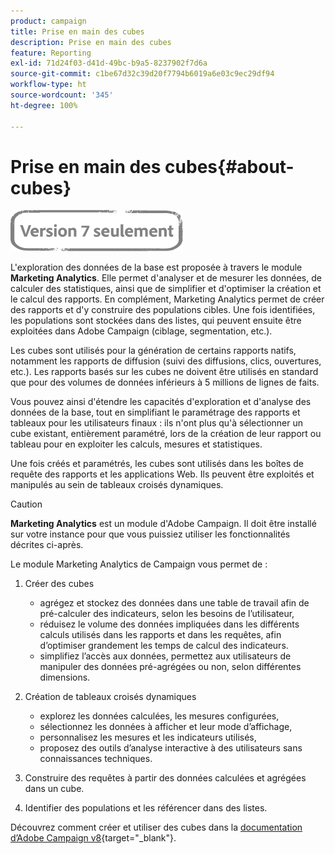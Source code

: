 ```yaml
---
product: campaign
title: Prise en main des cubes
description: Prise en main des cubes
feature: Reporting
exl-id: 71d24f03-d41d-49bc-b9a5-8237902f7d6a
source-git-commit: c1be67d32c39d20f7794b6019a6e03c9ec29df94
workflow-type: ht
source-wordcount: '345'
ht-degree: 100%

---
```


# Prise en main des cubes{#about-cubes}

![](../../assets/v7-only.svg)

L&#39;exploration des données de la base est proposée à travers le module **Marketing Analytics**. Elle permet d&#39;analyser et de mesurer les données, de calculer des statistiques, ainsi que de simplifier et d&#39;optimiser la création et le calcul des rapports. En complément, Marketing Analytics permet de créer des rapports et d&#39;y construire des populations cibles. Une fois identifiées, les populations sont stockées dans des listes, qui peuvent ensuite être exploitées dans Adobe Campaign (ciblage, segmentation, etc.).

Les cubes sont utilisés pour la génération de certains rapports natifs, notamment les rapports de diffusion (suivi des diffusions, clics, ouvertures, etc.). Les rapports basés sur les cubes ne doivent être utilisés en standard que pour des volumes de données inférieurs à 5 millions de lignes de faits.

Vous pouvez ainsi d&#39;étendre les capacités d&#39;exploration et d&#39;analyse des données de la base, tout en simplifiant le paramétrage des rapports et tableaux pour les utilisateurs finaux : ils n&#39;ont plus qu&#39;à sélectionner un cube existant, entièrement paramétré, lors de la création de leur rapport ou tableau pour en exploiter les calculs, mesures et statistiques.

Une fois créés et paramétrés, les cubes sont utilisés dans les boîtes de requête des rapports et les applications Web. Ils peuvent être exploités et manipulés au sein de tableaux croisés dynamiques.

>[!CAUTION]
>
>**Marketing Analytics** est un module d&#39;Adobe Campaign. Il doit être installé sur votre instance pour que vous puissiez utiliser les fonctionnalités décrites ci-après.

Le module Marketing Analytics de Campaign vous permet de :

1. Créer des cubes

   * agrégez et stockez des données dans une table de travail afin de pré-calculer des indicateurs, selon les besoins de lʼutilisateur,
   * réduisez le volume des données impliquées dans les différents calculs utilisés dans les rapports et dans les requêtes, afin dʼoptimiser grandement les temps de calcul des indicateurs.
   * simplifiez lʼaccès aux données, permettez aux utilisateurs de manipuler des données pré-agrégées ou non, selon différentes dimensions.

1. Création de tableaux croisés dynamiques

   * explorez les données calculées, les mesures configurées,
   * sélectionnez les données à afficher et leur mode dʼaffichage,
   * personnalisez les mesures et les indicateurs utilisés,
   * proposez des outils dʼanalyse interactive à des utilisateurs sans connaissances techniques.

1. Construire des requêtes à partir des données calculées et agrégées dans un cube.
1. Identifier des populations et les référencer dans des listes.

Découvrez comment créer et utiliser des cubes dans la [documentation d’Adobe Campaign v8](https://experienceleague.adobe.com/docs/campaign/campaign-v8/analytics/reports/cubes/gs-cubes.html?lang=fr){target=&quot;_blank&quot;}.
